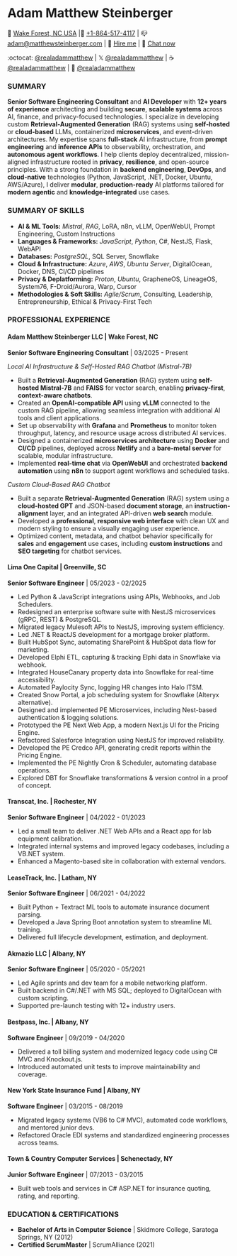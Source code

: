 # Adam Matthew Steinberger

📍 [Wake Forest, NC USA](https://www.openstreetmap.org/relation/179707) |📱 [+1-864-517-4117](tel:+18645174117) | 📪 [adam@matthewsteinberger.com](mailto:adam@matthewsteinberger.com) | 💼 [Hire me](https://hire.adam.matthewsteinberger.com) | 💬 [Chat now](https://chat.adam.matthewsteinberger.com)

:octocat: [@realadammatthew](https://github.com/realadammatthew) | 𝕏 [@realadammatthew](https://x.com/realadammatthew) | ☕ [@realadammatthew](https://coff.ee/realadammatthew) | 📅 [@realadammatthew](https://tidycal.com/realadammatthew)

### SUMMARY

**Senior Software Engineering Consultant** and **AI Developer** with **12+ years of experience** architecting and building **secure**, **scalable systems** across AI, finance, and privacy-focused technologies. I specialize in developing custom **Retrieval-Augmented Generation** (RAG) systems using **self-hosted** or **cloud-based** LLMs, containerized **microservices**, and event-driven architectures. My expertise spans **full-stack** AI infrastructure, from **prompt engineering** and **inference APIs** to observability, orchestration, and **autonomous agent workflows**. I help clients deploy decentralized, mission-aligned infrastructure rooted in **privacy**, **resilience**, and open-source principles. With a strong foundation in **backend engineering**, **DevOps**, and **cloud-native** technologies (Python, JavaScript, .NET, Docker, Ubuntu, AWS/Azure), I deliver **modular**, **production-ready** AI platforms tailored for **modern agentic** and **knowledge-integrated** use cases.

### SUMMARY OF SKILLS

- **AI & ML Tools:** _Mistral_, _RAG_, LoRA, n8n, vLLM, OpenWebUI, Prompt Engineering, Custom Instructions
- **Languages & Frameworks:** _JavaScript_, _Python_, C#, NestJS, Flask, WebAPI
- **Databases:** _PostgreSQL_, SQL Server, Snowflake
- **Cloud & Infrastructure:** _Azure_, _AWS_, _Ubuntu Server_, DigitalOcean, Docker, DNS, CI/CD pipelines
- **Privacy & Deplatforming:** _Proton_, _Ubuntu_, GrapheneOS, LineageOS, System76, F-Droid/Aurora, Warp, Cursor
- **Methodologies & Soft Skills:** _Agile/Scrum_, Consulting, Leadership, Entrepreneurship, Ethical & Privacy-First Tech

### PROFESSIONAL EXPERIENCE

#### Adam Matthew Steinberger LLC | Wake Forest, NC

**Senior Software Engineering Consultant** | 03/2025 - Present

_Local AI Infrastructure & Self-Hosted RAG Chatbot (Mistral-7B)_

- Built a **Retrieval-Augmented Generation** (RAG) system using **self-hosted Mistral-7B** and **FAISS** for vector search, enabling **privacy-first**, **context-aware chatbots**.
- Created an **OpenAI-compatible API** using **vLLM** connected to the custom RAG pipeline, allowing seamless integration with additional AI tools and client applications.
- Set up observability with **Grafana** and **Prometheus** to monitor token throughput, latency, and resource usage across distributed AI services.
- Designed a containerized **microservices architecture** using **Docker** and **CI/CD** pipelines, deployed across **Netlify** and a **bare-metal server** for scalable, modular infrastructure.
- Implemented **real-time chat** via **OpenWebUI** and orchestrated **backend automation** using **n8n** to support agent workflows and scheduled tasks.

_Custom Cloud-Based RAG Chatbot_
- Built a separate **Retrieval-Augmented Generation** (RAG) system using a **cloud-hosted GPT** and JSON-based **document storage**, an **instruction-alignment** layer, and an integrated API-driven **web search** module.
- Developed a **professional**, **responsive web interface** with clean UX and modern styling to ensure a visually engaging user experience.
- Optimized content, metadata, and chatbot behavior specifically for **sales** and **engagement** use cases, including **custom instructions** and **SEO targeting** for chatbot services.

#### Lima One Capital | Greenville, SC

**Senior Software Engineer** | 05/2023 - 02/2025

- Led Python & JavaScript integrations using APIs, Webhooks, and Job Schedulers.
- Redesigned an enterprise software suite with NestJS microservices (gRPC, REST) & PostgreSQL.
- Migrated legacy Mulesoft APIs to NestJS, improving system efficiency.
- Led .NET & ReactJS development for a mortgage broker platform.
- Built HubSpot Sync, automating SharePoint & HubSpot data flow for marketing.
- Developed Elphi ETL, capturing & tracking Elphi data in Snowflake via webhook.
- Integrated HouseCanary property data into Snowflake for real-time accessibility.
- Automated Paylocity Sync, logging HR changes into Halo ITSM.
- Created Snow Portal, a job scheduling system for Snowflake (Alteryx alternative).
- Designed and implemented PE Microservices, including Nest-based authentication & logging solutions.
- Prototyped the PE Next Web App, a modern Next.js UI for the Pricing Engine.
- Refactored Salesforce Integration using NestJS for improved reliability.
- Developed the PE Credco API, generating credit reports within the Pricing Engine.
- Implemented the PE Nightly Cron & Scheduler, automating database operations.
- Explored DBT for Snowflake transformations & version control in a proof of concept.

#### Transcat, Inc. | Rochester, NY

**Senior Software Engineer** | 04/2022 - 01/2023

- Led a small team to deliver .NET Web APIs and a React app for lab equipment calibration.
- Integrated internal systems and improved legacy codebases, including a VB.NET system.
- Enhanced a Magento-based site in collaboration with external vendors.

#### LeaseTrack, Inc. | Latham, NY

**Senior Software Engineer** | 06/2021 - 04/2022

- Built Python + Textract ML tools to automate insurance document parsing.
- Developed a Java Spring Boot annotation system to streamline ML training.
- Delivered full lifecycle development, estimation, and deployment.

#### Akmazio LLC | Albany, NY

**Senior Software Engineer** | 05/2020 - 05/2021

- Led Agile sprints and dev team for a mobile networking platform.
- Built backend in C#/.NET with MS SQL; deployed to DigitalOcean with custom scripting.
- Supported pre-launch testing with 12+ industry users.

#### Bestpass, Inc. | Albany, NY

**Software Engineer** | 09/2019 - 04/2020

- Delivered a toll billing system and modernized legacy code using C# MVC and Knockout.js.
- Introduced automated unit tests to improve maintainability and coverage.

#### New York State Insurance Fund | Albany, NY

**Software Engineer** | 03/2015 - 08/2019

- Migrated legacy systems (VB6 to C# MVC), automated code workflows, and mentored junior devs.
- Refactored Oracle EDI systems and standardized engineering processes across teams.

#### Town & Country Computer Services | Schenectady, NY

**Junior Software Engineer** | 07/2013 - 03/2015

- Built web tools and services in C# ASP.NET for insurance quoting, rating, and reporting.

### EDUCATION & CERTIFICATIONS

- **Bachelor of Arts in Computer Science** | Skidmore College, Saratoga Springs, NY (2012)
- **Certified ScrumMaster** | ScrumAlliance (2021)
